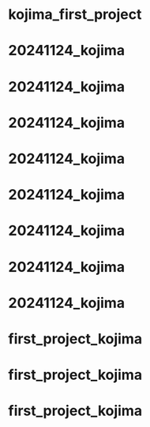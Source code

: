 # kojima_first_project
# 20241124_kojima
# 20241124_kojima
# 20241124_kojima
# 20241124_kojima
# 20241124_kojima
# 20241124_kojima
# 20241124_kojima
# 20241124_kojima
# first_project_kojima
# first_project_kojima
# first_project_kojima
